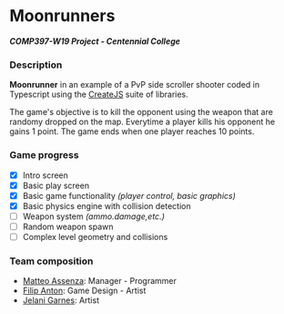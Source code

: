 # Moonrunners

***COMP397-W19 Project - Centennial College***

### Description

**Moonrunner** in an example of a PvP side scroller shooter coded in Typescript using the [CreateJS](https://www.createjs.com/) suite of libraries.

The game's objective is to kill the opponent using the weapon that are randomy dropped on the map. Everytime a player kills his opponent he gains 1 point. 
The game ends when one player reaches 10 points.

### Game progress
- [x] Intro screen
- [x] Basic play screen
- [x] Basic game functionality *(player control, basic graphics)*
- [x] Basic physics engine with collision detection
- [ ] Weapon system *(ammo.damage,etc.)*
- [ ] Random weapon spawn
- [ ] Complex level geometry and collisions

### Team composition
* [Matteo Assenza](https://github.com/assematt): Manager - Programmer
* [Filip Anton](https://github.com/CarlGustavAlbertDwarfsteinYung): Game Design - Artist
* [Jelani Garnes](): Artist

